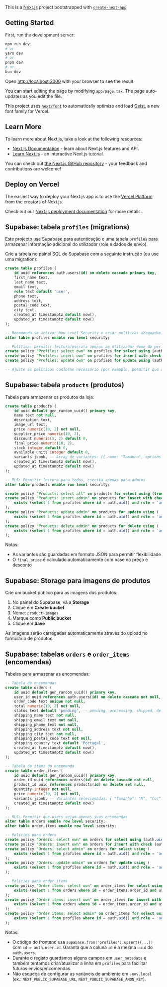 This is a [Next.js](https://nextjs.org) project bootstrapped with [`create-next-app`](https://nextjs.org/docs/app/api-reference/cli/create-next-app).

## Getting Started

First, run the development server:

```bash
npm run dev
# or
yarn dev
# or
pnpm dev
# or
bun dev
```

Open [http://localhost:3000](http://localhost:3000) with your browser to see the result.

You can start editing the page by modifying `app/page.tsx`. The page auto-updates as you edit the file.

This project uses [`next/font`](https://nextjs.org/docs/app/building-your-application/optimizing/fonts) to automatically optimize and load [Geist](https://vercel.com/font), a new font family for Vercel.

## Learn More

To learn more about Next.js, take a look at the following resources:

- [Next.js Documentation](https://nextjs.org/docs) - learn about Next.js features and API.
- [Learn Next.js](https://nextjs.org/learn) - an interactive Next.js tutorial.

You can check out [the Next.js GitHub repository](https://github.com/vercel/next.js) - your feedback and contributions are welcome!

## Deploy on Vercel

The easiest way to deploy your Next.js app is to use the [Vercel Platform](https://vercel.com/new?utm_medium=default-template&filter=next.js&utm_source=create-next-app&utm_campaign=create-next-app-readme) from the creators of Next.js.

Check out our [Next.js deployment documentation](https://nextjs.org/docs/app/building-your-application/deploying) for more details.

## Supabase: tabela `profiles` (migrations)

Este projecto usa Supabase para autenticação e uma tabela `profiles` para armazenar informação adicional do utilizador (role e dados de envio).

Crie a tabela no painel SQL do Supabase com a seguinte instrução (ou use uma migration):

```sql
create table profiles (
	id uuid references auth.users(id) on delete cascade primary key,
	first_name text,
	last_name text,
	email text,
	role text default 'user',
	phone text,
	address text,
	postal_code text,
	city text,
	created_at timestamptz default now(),
	updated_at timestamptz default now()
);

-- Recomenda-se activar Row Level Security e criar políticas adequadas.
alter table profiles enable row level security;

-- Política: permitir leitura/escrita apenas ao utilizador dono do perfil
create policy "Profiles: select own" on profiles for select using (auth.uid() = id);
create policy "Profiles: insert own" on profiles for insert with check (auth.uid() = id);
create policy "Profiles: update own" on profiles for update using (auth.uid() = id) with check (auth.uid() = id);

-- Ajuste as políticas conforme necessário (por exemplo, permitir que admins leiam todos os perfis).
```

## Supabase: tabela `products` (produtos)

Tabela para armazenar os produtos da loja:

```sql
create table products (
	id uuid default gen_random_uuid() primary key,
	name text not null,
	description text,
	image_url text,
	price numeric(10, 2) not null,
	supplier_price numeric(10, 2),
	discount numeric(5, 2) default 0,
	final_price numeric(10, 2),
	stock integer default 0,
	available_units integer default 0,
	variants jsonb, -- Array de variantes: [{ name: "Tamanho", options: ["S", "M", "L"] }, { name: "Cor", options: ["Vermelho", "Azul"] }]
	created_at timestamptz default now(),
	updated_at timestamptz default now()
);

-- RLS: Permitir leitura para todos, escrita apenas para admins
alter table products enable row level security;

create policy "Products: select all" on products for select using (true);
create policy "Products: insert admin" on products for insert with check (
	exists (select 1 from profiles where id = auth.uid() and role = 'admin')
);
create policy "Products: update admin" on products for update using (
	exists (select 1 from profiles where id = auth.uid() and role = 'admin')
);
create policy "Products: delete admin" on products for delete using (
	exists (select 1 from profiles where id = auth.uid() and role = 'admin')
);
```

Notas:
- As variantes são guardadas em formato JSON para permitir flexibilidade
- O `final_price` é calculado automaticamente com base no preço e desconto

## Supabase: Storage para imagens de produtos

Crie um bucket público para as imagens dos produtos:

1. No painel do Supabase, vá a **Storage**
2. Clique em **Create bucket**
3. Nome: `product-images`
4. Marque como **Public bucket**
5. Clique em **Save**

As imagens serão carregadas automaticamente através do upload no formulário de produtos.

## Supabase: tabelas `orders` e `order_items` (encomendas)

Tabelas para armazenar as encomendas:

```sql
-- Tabela de encomendas
create table orders (
	id uuid default gen_random_uuid() primary key,
	user_id uuid references auth.users(id) on delete cascade not null,
	order_code text unique not null,
	total numeric(10, 2) not null,
	status text default 'pending', -- pending, processing, shipped, delivered, cancelled
	shipping_name text not null,
	shipping_email text not null,
	shipping_phone text not null,
	shipping_address text not null,
	shipping_city text not null,
	shipping_postal_code text not null,
	shipping_country text default 'Portugal',
	created_at timestamptz default now(),
	updated_at timestamptz default now()
);

-- Tabela de items da encomenda
create table order_items (
	id uuid default gen_random_uuid() primary key,
	order_id uuid references orders(id) on delete cascade not null,
	product_id uuid references products(id) on delete set null,
	quantity integer not null,
	price numeric(10, 2) not null,
	variants jsonb, -- Variantes selecionadas: { "Tamanho": "M", "Cor": "Preto" }
	created_at timestamptz default now()
);

-- RLS: Permitir que users vejam apenas suas encomendas
alter table orders enable row level security;
alter table order_items enable row level security;

-- Policies para orders
create policy "Orders: select own" on orders for select using (auth.uid() = user_id);
create policy "Orders: insert own" on orders for insert with check (auth.uid() = user_id);
create policy "Orders: select admin" on orders for select using (
	exists (select 1 from profiles where id = auth.uid() and role = 'admin')
);
create policy "Orders: update admin" on orders for update using (
	exists (select 1 from profiles where id = auth.uid() and role = 'admin')
);

-- Policies para order_items
create policy "Order items: select own" on order_items for select using (
	exists (select 1 from orders where id = order_items.order_id and user_id = auth.uid())
);
create policy "Order items: insert own" on order_items for insert with check (
	exists (select 1 from orders where id = order_items.order_id and user_id = auth.uid())
);
create policy "Order items: select admin" on order_items for select using (
	exists (select 1 from profiles where id = auth.uid() and role = 'admin')
);
```

Notas:
- O código do frontend usa `supabase.from('profiles').upsert({...})` com `id = auth.user.id`. Garanta que a coluna `id` é a mesma `uuid` do `auth.users`.
- Durante o registo guardamos alguns campos em `user_metadata` e também tentamos criar/atualizar a linha em `profiles` para facilitar futuros envios/encomendas.
- Não esqueça de configurar as variáveis de ambiente em `.env.local` (ex.: `NEXT_PUBLIC_SUPABASE_URL`, `NEXT_PUBLIC_SUPABASE_ANON_KEY`).
